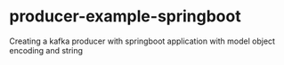 # producer-example-springboot
Creating a kafka producer with springboot application with model object encoding and string
